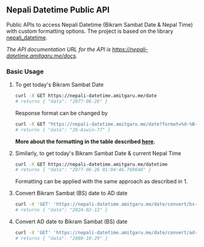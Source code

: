 ## Nepali Datetime Public API

Public APIs to access Nepali Datetime (Bikram Sambat Date & Nepal Time) with custom formatting options. The project is 
based on the library [nepali_datetime](https://github.com/amitgaru2/nepali-datetime).

_The API documentation URL for the API is https://nepali-datetime.amitgaru.me/docs._

### Basic Usage

1. To get today's Bikram Sambat Date

   ```sh
   curl -X GET https://nepali-datetime.amitgaru.me/date
   # returns { "data": "2077-06-26" }
   ```

   Response format can be changed by

   ```sh
   curl -X GET "https://nepali-datetime.amitgaru.me/date?format=%d-%B-%y"
   # returns { "data": "26-Aswin-77" }
   ```

   **More about the formatting in the table described [here](https://amitgaru2.github.io/nepali-datetime/html/index.html#strftime-and-strptime-behavior).**

1. Similarly, to get today's Bikram Sambat Date & current Nepal Time

   ```sh
   curl -X GET https://nepali-datetime.amitgaru.me/datetime
   # returns { "data": "2077-06-26 01:04:46.769648" }
   ```

   Formatting can be applied with the same approach as described in 1.

1. Convert Bikram Sambat (BS) date to AD date

   ```sh
   curl -X 'GET' 'https://nepali-datetime.amitgaru.me/date/convert/bs-ad?bs_date=2080-10-29&format=%25Y-%25m-%25d'
   # returns { "data": "2024-02-12" }
   ```

1. Convert AD date to Bikram Sambat (BS) date

   ```sh
   curl -X 'GET' 'https://nepali-datetime.amitgaru.me/date/convert/ad-bs?ad_date=2024-02-12&format=%25Y-%25m-%25d'
   # returns { "data": "2080-10-29" }
   ```
